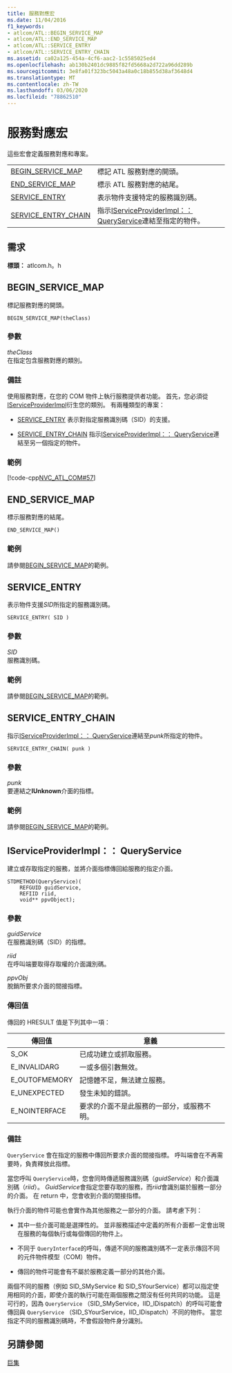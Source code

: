 ```yaml
---
title: 服務對應宏
ms.date: 11/04/2016
f1_keywords:
- atlcom/ATL::BEGIN_SERVICE_MAP
- atlcom/ATL::END_SERVICE_MAP
- atlcom/ATL::SERVICE_ENTRY
- atlcom/ATL::SERVICE_ENTRY_CHAIN
ms.assetid: ca02a125-454a-4cf6-aac2-1c5585025ed4
ms.openlocfilehash: ab130b2401dc9885f82fd5668a2d722a96dd289b
ms.sourcegitcommit: 3e8fa01f323bc5043a48a0c18b855d38af3648d4
ms.translationtype: MT
ms.contentlocale: zh-TW
ms.lasthandoff: 03/06/2020
ms.locfileid: "78862510"
---
```

# <a name="service-map-macros"></a>服務對應宏

這些宏會定義服務對應和專案。

|||
|-|-|
|[BEGIN_SERVICE_MAP](#begin_service_map)|標記 ATL 服務對應的開頭。|
|[END_SERVICE_MAP](#end_service_map)|標示 ATL 服務對應的結尾。|
|[SERVICE_ENTRY](#service_entry)|表示物件支援特定的服務識別碼。|
|[SERVICE_ENTRY_CHAIN](#service_entry_chain)|指示[IServiceProviderImpl：： QueryService](#queryservice)連結至指定的物件。|

## <a name="requirements"></a>需求

**標頭：** atlcom.h。h

##  <a name="begin_service_map"></a>BEGIN_SERVICE_MAP

標記服務對應的開頭。

```
BEGIN_SERVICE_MAP(theClass)
```

### <a name="parameters"></a>參數

*theClass*<br/>
在指定包含服務對應的類別。

### <a name="remarks"></a>備註

使用服務對應，在您的 COM 物件上執行服務提供者功能。 首先，您必須從[IServiceProviderImpl](../../atl/reference/iserviceproviderimpl-class.md)衍生您的類別。 有兩種類型的專案：

- [SERVICE_ENTRY](#service_entry)  表示對指定服務識別碼（SID）的支援。

- [SERVICE_ENTRY_CHAIN](#service_entry_chain)  指示[IServiceProviderImpl：： QueryService](#queryservice)連結至另一個指定的物件。

### <a name="example"></a>範例

[!code-cpp[NVC_ATL_COM#57](../../atl/codesnippet/cpp/service-map-macros_1.h)]

##  <a name="end_service_map"></a>END_SERVICE_MAP

標示服務對應的結尾。

```
END_SERVICE_MAP()
```

### <a name="example"></a>範例

請參閱[BEGIN_SERVICE_MAP](#begin_service_map)的範例。

##  <a name="service_entry"></a>SERVICE_ENTRY

表示物件支援*SID*所指定的服務識別碼。

```
SERVICE_ENTRY( SID )
```

### <a name="parameters"></a>參數

*SID*<br/>
服務識別碼。

### <a name="example"></a>範例

請參閱[BEGIN_SERVICE_MAP](#begin_service_map)的範例。

##  <a name="service_entry_chain"></a>SERVICE_ENTRY_CHAIN

指示[IServiceProviderImpl：： QueryService](#queryservice)連結至*punk*所指定的物件。

```
SERVICE_ENTRY_CHAIN( punk )
```

### <a name="parameters"></a>參數

*punk*<br/>
要連結之**IUnknown**介面的指標。

### <a name="example"></a>範例

請參閱[BEGIN_SERVICE_MAP](#begin_service_map)的範例。

##  <a name="queryservice"></a>IServiceProviderImpl：： QueryService

建立或存取指定的服務，並將介面指標傳回給服務的指定介面。

```
STDMETHOD(QueryService)(
    REFGUID guidService,
    REFIID riid,
    void** ppvObject);
```

### <a name="parameters"></a>參數

*guidService*<br/>
在服務識別碼（SID）的指標。

*riid*<br/>
在呼叫端要取得存取權的介面識別碼。

*ppvObj*<br/>
脫銷所要求介面的間接指標。

### <a name="return-value"></a>傳回值

傳回的 HRESULT 值是下列其中一項：

|傳回值|意義|
|------------------|-------------|
|S_OK|已成功建立或抓取服務。|
|E_INVALIDARG|一或多個引數無效。|
|E_OUTOFMEMORY|記憶體不足，無法建立服務。|
|E_UNEXPECTED|發生未知的錯誤。|
|E_NOINTERFACE|要求的介面不是此服務的一部分，或服務不明。|

### <a name="remarks"></a>備註

`QueryService` 會在指定的服務中傳回所要求介面的間接指標。 呼叫端會在不再需要時，負責釋放此指標。

當您呼叫 `QueryService`時，您會同時傳遞服務識別碼（*guidService*）和介面識別碼（*riid*）。 *GuidService*會指定您要存取的服務，而*riid*會識別屬於服務一部分的介面。 在 return 中，您會收到介面的間接指標。

執行介面的物件可能也會實作為其他服務之一部分的介面。 請考慮下列：

- 其中一些介面可能是選擇性的。 並非服務描述中定義的所有介面都一定會出現在服務的每個執行或每個傳回的物件上。

- 不同于 `QueryInterface`的呼叫，傳遞不同的服務識別碼不一定表示傳回不同的元件物件模型（COM）物件。

- 傳回的物件可能會有不屬於服務定義一部分的其他介面。

兩個不同的服務（例如 SID_SMyService 和 SID_SYourService）都可以指定使用相同的介面，即使介面的執行可能在兩個服務之間沒有任何共同的功能。 這是可行的，因為 `QueryService` （SID_SMyService，IID_IDispatch）的呼叫可能會傳回與 `QueryService` （SID_SYourService，IID_IDispatch）不同的物件。 當您指定不同的服務識別碼時，不會假設物件身分識別。

## <a name="see-also"></a>另請參閱

[巨集](../../atl/reference/atl-macros.md)
